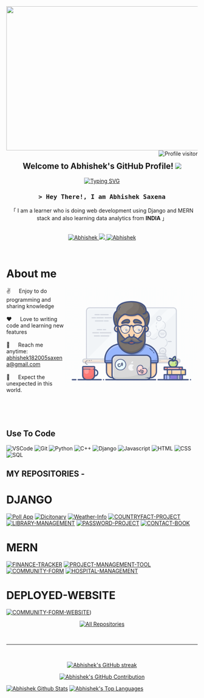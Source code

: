 <img align="center" src="https://user-images.githubusercontent.com/74038190/225813708-98b745f2-7d22-48cf-9150-083f1b00d6c9.gif" height="380px" width="1200px">
<a href="https://komarev.com/ghpvc/?username=Abhishek182005">
  <img align="right" src="https://komarev.com/ghpvc/?username=Abhishek182005&label=Visitors&color=0e75b6&style=flat" alt="Profile visitor" />
</a>
<h2 align="center">
  Welcome to Abhishek's GitHub Profile!
  <img src="https://media.giphy.com/media/hvRJCLFzcasrR4ia7z/giphy.gif" width="28">
</h2>



<p align="center">
<a href="https://git.io/typing-svg"><img src="https://readme-typing-svg.herokuapp.com?font=Fira+Code&pause=1000&center=true&random=false&width=435&lines=Learning+Programmer;Django+Framework+%26+MERN+Developer;Python+%26+C%2B%2B+Programmer;Always+Learning+New+Things" alt="Typing SVG" /></a>
</p>




<!-- Intro  -->
<h3 align="center">
        <samp>&gt; Hey There!, I am
               <b>Abhishek Saxena</b>
        </samp>
</h3>


<p align="center"> 
    「 I am a learner who is doing web development using Django and MERN stack and also learning data analytics from  <b>INDIA</b> 」
    <br>
    <br>
  </samp>
</p>

<p align="center">
 <a href="https://www.linkedin.com/in/abhishek-saxena182005/" target="_blank">
  <img src="https://img.shields.io/badge/LinkedIn-0077B5?style=for-the-badge&logo=linkedin&logoColor=white" alt="Abhishek"/>
 </a>
 <a href="https://x.com/Abhishe13243" target="_blank">
  <img src="https://img.shields.io/badge/Twitter-1DA1F2?style=for-the-badge&logo=twitter&logoColor=white" />
 </a>
 <a href="https://www.instagram.com/abhishek18_2005/" target="_blank">
  <img src="https://img.shields.io/badge/Instagram-fe4164?style=for-the-badge&logo=instagram&logoColor=white" alt="Abhishek" />
 </a> 
</p>
<br />

<!-- About Section -->
 # About me
 
<p>
 <img align="right" width="350" src="/Assets/programmer.gif" alt="Coding gif" />
  
 ✌️ &emsp; Enjoy to do programming and sharing knowledge <br/><br/>
 ❤️ &emsp; Love to writing code and learning new features<br/><br/>
 📧 &emsp; Reach me anytime: abhishek182005saxena@gmail.com<br/><br/>
 💬 &emsp; Expect the unexpected in this world.

</p>

<br>
<br>
<br>

## Use To Code

![VSCode](https://img.shields.io/badge/Visual_Studio-0078d7?style=for-the-badge&logo=visual%20studio&logoColor=white)
![Git](https://img.shields.io/badge/Git-F05032?style=for-the-badge&logo=git&logoColor=white)
![Python](https://img.shields.io/badge/python-3670A0?style=for-the-badge&logo=python&logoColor=ffdd54)
![C++](https://img.shields.io/badge/-C++-blue?logo=cplusplus)
![Django](https://img.shields.io/badge/Django-092E20?style=for-the-badge&logo=django&logoColor=green)
![Javascript](https://shields.io/badge/JavaScript-F7DF1E?logo=JavaScript&logoColor=000&style=flat-square)
![HTML](https://camo.githubusercontent.com/bfe6a48836e87b13a16f1f56f88fee428475c2ac29247992ec9b8bcc7154f881/68747470733a2f2f696d672e736869656c64732e696f2f62616467652f48544d4c352d4533344632363f7374796c653d666f722d7468652d6261646765266c6f676f3d68746d6c35266c6f676f436f6c6f723d7768697465)
![CSS](https://camo.githubusercontent.com/472c222e8f240a48ae51cd9b082a1b857be809dcd851a25150890c2da50c13a5/68747470733a2f2f696d672e736869656c64732e696f2f62616467652f435353332d3135373242363f7374796c653d666f722d7468652d6261646765266c6f676f3d63737333266c6f676f436f6c6f723d7768697465)
![SQL](https://img.shields.io/badge/-SQL-fff?style=flat&logo=Microsoft-SQL-Server&logoColor=blue)
<br/>

## MY REPOSITORIES -
# DJANGO

[![Poll App](https://github-readme-stats.vercel.app/api/pin/?username=Abhishek182005&repo=Pollapp-Django&border_color=7F3FBF&bg_color=0D1117&title_color=C9D1D9&text_color=8B949E&icon_color=7F3FBF)](https://github.com/Abhishek182005/Pollapp-Django)
[![Dicitonary](https://github-readme-stats.vercel.app/api/pin/?username=Abhishek182005&repo=Dictionary-Django&border_color=7F3FBF&bg_color=0D1117&title_color=C9D1D9&text_color=8B949E&icon_color=7F3FBF)](https://github.com/Abhishek182005/Dictionary-Django)
[![Weather-Info](https://github-readme-stats.vercel.app/api/pin/?username=Abhishek182005&repo=Weatherapp-Django&border_color=7F3FBF&bg_color=0D1117&title_color=C9D1D9&text_color=8B949E&icon_color=7F3FBF)](https://github.com/Abhishek182005/Weatherapp-Django)
[![COUNTRYFACT-PROJECT](https://github-readme-stats.vercel.app/api/pin/?username=Abhishek182005&repo=COUNTRYFACT-PROJECT&border_color=7F3FBF&bg_color=0D1117&title_color=C9D1D9&text_color=8B949E&icon_color=7F3FBF)](https://github.com/Abhishek182005/COUNTRYFACT-PROJECT)
[![LIBRARY-MANAGEMENT](https://github-readme-stats.vercel.app/api/pin/?username=Abhishek182005&repo=LIBRARY-MANAGEMENT&border_color=7F3FBF&bg_color=0D1117&title_color=C9D1D9&text_color=8B949E&icon_color=7F3FBF)](https://github.com/Abhishek182005/LIBRARY-MANAGEMENT)
[![PASSWORD-PROJECT](https://github-readme-stats.vercel.app/api/pin/?username=Abhishek182005&repo=PASSWORD-PROJECT&border_color=7F3FBF&bg_color=0D1117&title_color=C9D1D9&text_color=8B949E&icon_color=7F3FBF)](https://github.com/Abhishek182005/PASSWORD-PROJECT)
[![CONTACT-BOOK](https://github-readme-stats.vercel.app/api/pin/?username=Abhishek182005&repo=CONTACT-BOOK&border_color=7F3FBF&bg_color=0D1117&title_color=C9D1D9&text_color=8B949E&icon_color=7F3FBF)](https://github.com/Abhishek182005/CONTACT-BOOK)


# MERN
[![FINANCE-TRACKER](https://github-readme-stats.vercel.app/api/pin/?username=Abhishek182005&repo=FINANCE-TRACKER&border_color=7F3FBF&bg_color=0D1117&title_color=C9D1D9&text_color=8B949E&icon_color=7F3FBF)](https://github.com/Abhishek182005/FINANCE-TRACKER)
[![PROJECT-MANAGEMENT-TOOL](https://github-readme-stats.vercel.app/api/pin/?username=Abhishek182005&repo=Encryptix_taskno6-PROJECT-MANAGEMENT-TOOL&border_color=7F3FBF&bg_color=0D1117&title_color=C9D1D9&text_color=8B949E&icon_color=7F3FBF)](https://github.com/Abhishek182005/Encryptix_taskno6-PROJECT-MANAGEMENT-TOOL)
[![COMMUNITY-FORM](https://github-readme-stats.vercel.app/api/pin/?username=Abhishek182005&repo=COMMUNITY-FORM&border_color=7F3FBF&bg_color=0D1117&title_color=C9D1D9&text_color=8B949E&icon_color=7F3FBF)](https://github.com/Abhishek182005/COMMUNITY-FORM)
[![HOSPITAL-MANAGEMENT](https://github-readme-stats.vercel.app/api/pin/?username=Abhishek182005&repo=HOSPITAL-MANAGEMENT&border_color=7F3FBF&bg_color=0D1117&title_color=C9D1D9&text_color=8B949E&icon_color=7F3FBF)](https://github.com/Abhishek182005/HOSPITAL-MANAGEMENT)

# DEPLOYED-WEBSITE
[![COMMUNITY-FORM-WEBSITE](https://github-readme-stats.vercel.app/api/pin/?username=Abhishek182005&repo=COMMUNITY-FORM-WEBSITE&border_color=7F3FBF&bg_color=0D1117&title_color=C9D1D9&text_color=8B949E&icon_color=7F3FBF)](https://communityform.netlify.app/))

  <p align="center">
  <a href="https://github.com/Abhishek182005?tab=repositories" target="_blank"><img alt="All Repositories" title="All Repositories" src="https://img.shields.io/badge/-All%20Repos-2962FF?style=for-the-badge&logo=koding&logoColor=white"/></a>
</p>
<br/>
<hr/>
<br/>

<p align="center">
  <a href="https://github.com/Abhishek182005">
    <img src="https://github-readme-streak-stats.herokuapp.com/?user=Abhishek182005&theme=radical&border=7F3FBF&background=0D1117" alt="Abhishek's GitHub streak"/>
  </a>
</p>

<p align="center">
  <a href="https://github.com/Abhishek182005">
    <img src="https://github-profile-summary-cards.vercel.app/api/cards/profile-details?username=Abhishek182005&theme=radical" alt="Abhishek's GitHub Contribution"/>
  </a>
</p>

<a> 
    <a href="https://github.com/Abhishek182005"><img alt="Abhishek Github Stats" src="https://denvercoder1-github-readme-stats.vercel.app/api?username=Abhishek182005&show_icons=true&count_private=true&theme=react&border_color=7F3FBF&bg_color=0D1117&title_color=F85D7F&icon_color=F8D866" height="192px" width="49.5%"/></a>
  <a href="https://github.com/Abhishek182005"><img alt="Abhishek's Top Languages" src="https://denvercoder1-github-readme-stats.vercel.app/api/top-langs/?username=Abhishek182005&langs_count=8&layout=compact&theme=react&border_color=7F3FBF&bg_color=0D1117&title_color=F85D7F&icon_color=F8D866" height="192px" width="49.5%"/></a>
  <br/>
</a>


